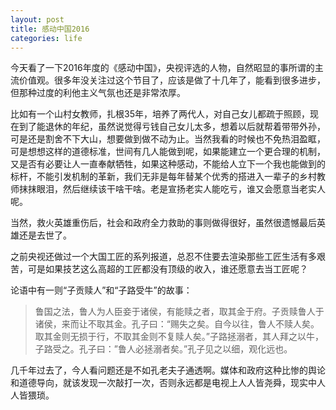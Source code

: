 ```yaml
---
layout: post
title: 感动中国2016
categories: life
---
```

今天看了一下2016年度的《感动中国》，央视评选的人物，自然昭显的事所谓的主流价值观。很多年没关注过这个节目了，应该是做了十几年了，能看到很多进步，但那种过度的利他主义气氛也还是非常浓厚。

比如有一个山村女教师，扎根35年，培养了两代人，对自己女儿都疏于照顾，现在到了能退休的年纪，虽然说觉得亏钱自己女儿太多，想着以后就帮着带带外孙，可是还是割舍不下大山，想要做到做不动为止。当然我看的时候也不免热泪盈眶，可是想想这样的道德标准，世间有几人能做到呢，如果能建立一个更合理的机制，又是否有必要让人一直奉献牺牲，如果这种感动，不能给人立下一个我也能做到的标杆，不能引发机制的革新，我们无非是每年替某个优秀的搭进入一辈子的乡村教师抹抹眼泪，然后继续该干啥干啥。老是宣扬老实人能吃亏，谁又会愿意当老实人呢。

当然，救火英雄重伤后，社会和政府全力救助的事则做得很好，虽然很遗憾最后英雄还是去世了。

之前央视还做过一个大国工匠的系列报道，总忍不住要去渲染那些工匠生活有多艰苦，可是如果技艺这么高超的工匠都没有顶级的收入，谁还愿意去当工匠呢？

论语中有一则“子贡赎人”和“子路受牛”的故事： 

> 鲁国之法，鲁人为人臣妾于诸侯，有能赎之者，取其金于府。子贡赎鲁人于诸侯，来而让不取其金。孔子曰：“赐失之矣。自今以往，鲁人不赎人矣。取其金则无损于行，不取其金则不复赎人矣。”子路拯溺者，其人拜之以牛，子路受之。孔子曰：”鲁人必拯溺者矣。”孔子见之以细，观化远也。

几千年过去了，今人看问题还是不如孔老夫子通透啊。媒体和政府这种比惨的舆论和道德导向，就该发现一次敲打一次，否则永远都是电视上人人皆尧舜，现实中人人皆猥琐。

